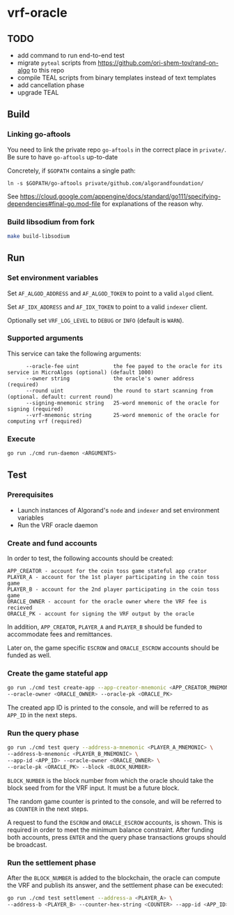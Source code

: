 # vrf-oracle

## TODO
- add command to run end-to-end test
- migrate `pyteal` scripts from https://github.com/ori-shem-tov/rand-on-algo to this repo
- compile TEAL scripts from binary templates instead of text templates
- add cancellation phase
- upgrade TEAL

## Build

###  Linking go-aftools

You need to link the private repo `go-aftools` in the correct place in `private/`.
Be sure to have `go-aftools` up-to-date

Concretely, if `$GOPATH` contains a single path:
```
ln -s $GOPATH/go-aftools private/github.com/algorandfoundation/
```

See https://cloud.google.com/appengine/docs/standard/go111/specifying-dependencies#final-go.mod-file for explanations of the reason why.

### Build libsodium from fork
```sh
make build-libsodium
```

## Run
### Set environment variables
Set `AF_ALGOD_ADDRESS` and `AF_ALGOD_TOKEN` to point to a valid `algod` client.

Set `AF_IDX_ADDRESS` and `AF_IDX_TOKEN` to point to a valid `indexer` client.

Optionally set `VRF_LOG_LEVEL` to `DEBUG` or `INFO` (default is `WARN`).


### Supported arguments
This service can take the following arguments:
```
      --oracle-fee uint           the fee payed to the oracle for its service in MicroAlgos (optional) (default 1000)
      --owner string              the oracle's owner address (required)
      --round uint                the round to start scanning from (optional. default: current round)
      --signing-mnemonic string   25-word mnemonic of the oracle for signing (required)
      --vrf-mnemonic string       25-word mnemonic of the oracle for computing vrf (required)
```

### Execute
```sh
go run ./cmd run-daemon <ARGUMENTS>
```

## Test
### Prerequisites
- Launch instances of Algorand's `node` and `indexer` and set environment variables
- Run the VRF oracle daemon
### Create and fund accounts
In order to test, the following accounts should be created:
```
APP_CREATOR - account for the coin toss game stateful app crator
PLAYER_A - account for the 1st player participating in the coin toss game
PLAYER_B - account for the 2nd player participating in the coin toss game
ORACLE_OWNER - account for the oracle owner where the VRF fee is recieved
ORACLE_PK - account for signing the VRF output by the oracle
```
In addition, `APP_CREATOR`, `PLAYER_A` and `PLAYER_B` should be funded to accommodate fees and remittances.

Later on, the game specific `ESCROW` and `ORACLE_ESCROW` accounts should be funded as well.

### Create the game stateful app
```sh
go run ./cmd test create-app --app-creator-mnemonic <APP_CREATOR_MNEMONIC> \
--oracle-owner <ORACLE_OWNER> --oracle-pk <ORACLE_PK>
```

The created app ID is printed to the console, and will be referred to as `APP_ID` in the next steps.

### Run the query phase
```sh
go run ./cmd test query --address-a-mnemonic <PLAYER_A_MNEMONIC> \
--address-b-mnemonic <PLAYER_B_MNEMONIC> \
--app-id <APP_ID> --oracle-owner <ORACLE_OWNER> \
--oracle-pk <ORACLE_PK> --block <BLOCK_NUMBER>
```
`BLOCK_NUMBER` is the block number from which the oracle should take the block seed from for the VRF input. It must be a future block.

The random game counter is printed to the console, and will be referred to as `COUNTER` in the next steps.

A request to fund the `ESCROW` and `ORACLE_ESCROW` accounts, is shown. This is required in order to meet the minimum balance constraint.
After funding both accounts, press `ENTER` and the query phase transactions groups should be broadcast.

### Run the settlement phase
After the `BLOCK_NUMBER` is added to the blockchain, the oracle can compute the VRF and publish its answer, and the settlement phase can be executed:
```sh
go run ./cmd test settlement --address-a <PLAYER_A> \
--address-b <PLAYER_B> --counter-hex-string <COUNTER> --app-id <APP_ID>
```
